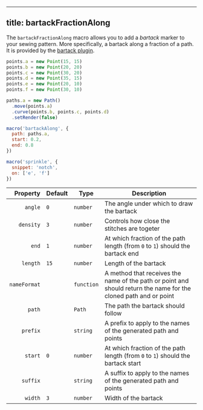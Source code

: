 ***

## title: bartackFractionAlong

The `bartackFractionAlong` macro allows you to add a *bartack* marker to your sewing pattern.
More specifically, a bartack along a fraction of a path.
It is provided by the [bartack plugin](/reference/plugins/bartack/).

<Example part="plugin_bartackfractionalong" caption="Example of the bartackFractionAlong macro" />

```js
points.a = new Point(15, 15)
points.b = new Point(20, 20)
points.c = new Point(30, 20)
points.d = new Point(35, 15)
points.e = new Point(20, 10)
points.f = new Point(30, 10)

paths.a = new Path()
  .move(points.a)
  .curve(points.b, points.c, points.d)
  .setRender(false)

macro('bartackAlong', { 
  path: paths.a,
  start: 0.2,
  end: 0.8
})

macro('sprinkle', {
  snippet: 'notch',
  on: ['e', 'f']
})
```

| Property     | Default    | Type       | Description |
|-------------:|------------|------------|-------------|
| `angle`      | `0`        | `number`   | The angle under which to draw the bartack |
| `density`    | `3`        | `number`   | Controls how close the stitches are togeter |
| `end`        | `1`        | `number`   | At which fraction of the path length (from `0` to `1`) should the bartack end |
| `length`     | `15`       | `number`   | Length of the bartack |
| `nameFormat` |            | `function` | A method that receives the name of the path or point and should return the name for the cloned path and or point |
| `path`       |            | `Path`     | The path the bartack should follow |
| `prefix`     |            | `string`   | A prefix to apply to the names of the generated path and points |
| `start`      | `0`        | `number`   | At which fraction of the path length (from `0` to `1`) should the bartack start |
| `suffix`     |            | `string`   | A suffix to apply to the names of the generated path and points |
| `width`      | `3`        | `number`   | Width of the bartack |
